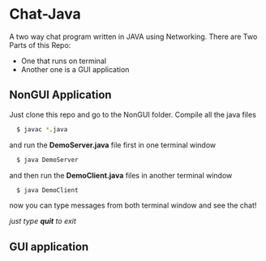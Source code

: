 # Chat-Java
A two way chat program written in JAVA using Networking.
There are Two Parts of this Repo:
  - One that runs on terminal
  - Another one is a GUI application
  
## NonGUI Application
Just clone this repo and go to the NonGUI folder.
Compile all the java files
```bash
  $ javac *.java
```
and run the **DemoServer.java** file first in one terminal window
```bash
  $ java DemoServer
```
and then run the **DemoClient.java** files in another terminal window
```bash
  $ java DemoClient
```
now you can type messages from both terminal window and see the chat!

_just type **quit** to exit_
## GUI application
